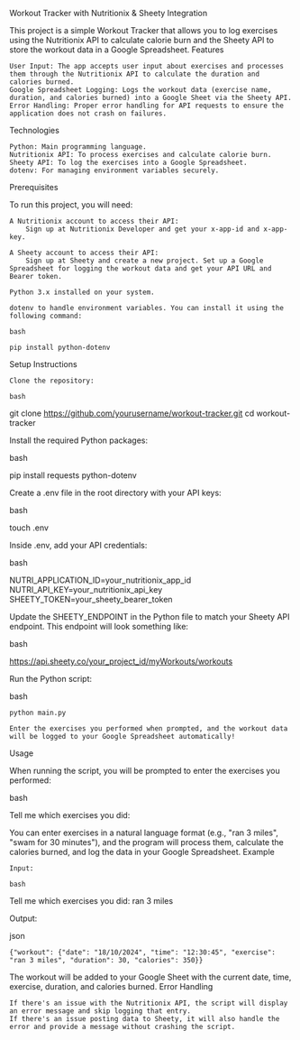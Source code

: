 Workout Tracker with Nutritionix & Sheety Integration

This project is a simple Workout Tracker that allows you to log exercises using the Nutritionix API to calculate calorie burn and the Sheety API to store the workout data in a Google Spreadsheet.
Features

    User Input: The app accepts user input about exercises and processes them through the Nutritionix API to calculate the duration and calories burned.
    Google Spreadsheet Logging: Logs the workout data (exercise name, duration, and calories burned) into a Google Sheet via the Sheety API.
    Error Handling: Proper error handling for API requests to ensure the application does not crash on failures.

Technologies

    Python: Main programming language.
    Nutritionix API: To process exercises and calculate calorie burn.
    Sheety API: To log the exercises into a Google Spreadsheet.
    dotenv: For managing environment variables securely.

Prerequisites

To run this project, you will need:

    A Nutritionix account to access their API:
        Sign up at Nutritionix Developer and get your x-app-id and x-app-key.

    A Sheety account to access their API:
        Sign up at Sheety and create a new project. Set up a Google Spreadsheet for logging the workout data and get your API URL and Bearer token.

    Python 3.x installed on your system.

    dotenv to handle environment variables. You can install it using the following command:

    bash

    pip install python-dotenv

Setup Instructions

    Clone the repository:

    bash

git clone https://github.com/yourusername/workout-tracker.git
cd workout-tracker

Install the required Python packages:

bash

pip install requests python-dotenv

Create a .env file in the root directory with your API keys:

bash

touch .env

Inside .env, add your API credentials:

bash

NUTRI_APPLICATION_ID=your_nutritionix_app_id
NUTRI_API_KEY=your_nutritionix_api_key
SHEETY_TOKEN=your_sheety_bearer_token

Update the SHEETY_ENDPOINT in the Python file to match your Sheety API endpoint. This endpoint will look something like:

bash

https://api.sheety.co/your_project_id/myWorkouts/workouts

Run the Python script:

bash

    python main.py

    Enter the exercises you performed when prompted, and the workout data will be logged to your Google Spreadsheet automatically!

Usage

When running the script, you will be prompted to enter the exercises you performed:

bash

Tell me which exercises you did: 

You can enter exercises in a natural language format (e.g., "ran 3 miles", "swam for 30 minutes"), and the program will process them, calculate the calories burned, and log the data in your Google Spreadsheet.
Example

    Input:

    bash

Tell me which exercises you did:
ran 3 miles

Output:

json

    {"workout": {"date": "18/10/2024", "time": "12:30:45", "exercise": "ran 3 miles", "duration": 30, "calories": 350}}

The workout will be added to your Google Sheet with the current date, time, exercise, duration, and calories burned.
Error Handling

    If there's an issue with the Nutritionix API, the script will display an error message and skip logging that entry.
    If there's an issue posting data to Sheety, it will also handle the error and provide a message without crashing the script.
